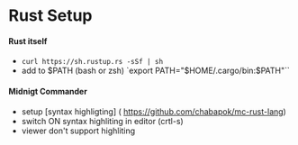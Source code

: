 Rust Setup
========================

#### Rust itself

- `curl https://sh.rustup.rs -sSf | sh`
-  add to $PATH (bash or zsh) `export PATH="$HOME/.cargo/bin:$PATH"``

#### Midnigt Commander
 - setup [syntax highligting] ( https://github.com/chabapok/mc-rust-lang)
 - switch ON syntax highliting in editor (crtl-s)
 - viewer don't support highliting